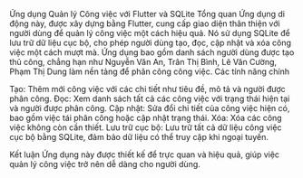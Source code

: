 Ứng dụng Quản lý Công việc với Flutter và SQLite
Tổng quan
Ứng dụng di động này, được xây dựng bằng Flutter, cung cấp giao diện thân thiện với người dùng để quản lý công việc một cách hiệu quả. Nó sử dụng SQLite để lưu trữ dữ liệu cục bộ, cho phép người dùng tạo, đọc, cập nhật và xóa công việc một cách mượt mà. Ứng dụng bao gồm danh sách người dùng được tạo thủ công, chẳng hạn như Nguyễn Văn An, Trân Thị Bình, Lê Văn Cường, Phạm Thị Dung  làm nền tảng để phân công công việc.
Các tính năng chính

Tạo: Thêm mới công việc với các chi tiết như tiêu đề, mô tả và người được phân công.
Đọc: Xem danh sách tất cả các công việc với trạng thái hiện tại và người được phân công.
Cập nhật: Sửa đổi chi tiết của công việc hiện có, bao gồm việc tái phân công hoặc cập nhật trạng thái.
Xóa: Xóa các công việc không còn cần thiết.
Lưu trữ cục bộ: Lưu trữ tất cả dữ liệu công việc cục bộ bằng SQLite, đảm bảo dữ liệu có thể truy cập khi ngoại tuyến.

Kết luận
Ứng dụng này được thiết kế để trực quan và hiệu quả, giúp việc quản lý công việc trở nên dễ dàng cho người dùng.

